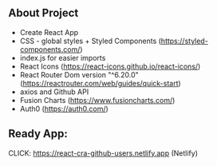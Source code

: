 ## About Project

- Create React App
- CSS - global styles + Styled Components (https://styled-components.com/)
- index.js for easier imports
- React Icons (https://react-icons.github.io/react-icons/)
- React Router Dom version "^6.20.0" (https://reactrouter.com/web/guides/quick-start)
- axios and Github API
- Fusion Charts (https://www.fusioncharts.com/)
- Auth0 (https://auth0.com/)

## Ready App:

CLICK: https://react-cra-github-users.netlify.app (Netlify)
